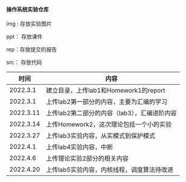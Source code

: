 #### 操作系统实验仓库

img : 存放实验图片

ppt： 存放课件

rep：存放提交的报告

src： 存放代码

| 时间     | 内容                                  |
| -------- | ------------------------------------- |
| 2022.3.1 | 建立目录，上传lab1和Homework1的report |
|2022.3.1|上传lab2第一部分的内容，主要为汇编的学习|
|2022.3.11|上传lab2第二部分的内容（lab3），汇编进阶内容|
|2022.3.14|上传Homework2，这次理论包括一个小的实验|
|2022.3.27|上传lab3实验内容，从实模式到保护模式|
|2022.4.1|上传lab4实验内容，中断|
|2022.4.6|上传理论实验2部分的相关内容|
|2022.4.20|上传lab5实验内容，内核线程，调度算法待改进|